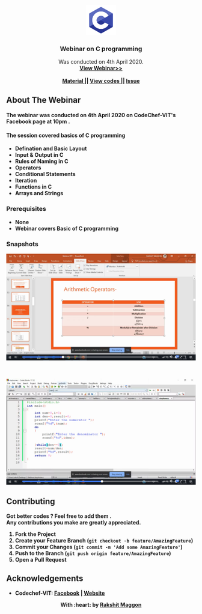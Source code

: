 
<br />
<p align="center">
  <a href="#">
    <img src="readme_img/logo.png" alt="Logo" width="80" height="80">
  </a>

  <h3 align="center">Webinar on C programming</h3>

  <p align="center">
    Was conducted on 4th April 2020.
    <br />
    <a href="https://www.facebook.com/codechefvit/videos/1334681746919673/"><strong>View Webinar>></strong></a>
    <br />
    <br />
    <a href="https://github.com/rmaggon6/Webinar_on_cprog/tree/master/Reference%20Material"><strong>Material <strong></a>
    ||
    <a href="https://github.com/rmaggon6/Webinar_on_cprog/tree/master/Codes"><strong> View codes <strong></a>
    ||
    <a href="https://github.com/rmaggon6/Webinar_on_cprog/issues"><strong> Issue<strong></a>
  </p>
</p>


<!-- ABOUT THE PROJECT -->
## About The Webinar 


####  The webinar was conducted on 4th April 2020 on CodeChef-VIT's Facebook page at 10pm .</br>
#### The session covered basics of C programming 
- Defination and Basic Layout </br>
- Input & Output in C 
- Rules of Naming in C
- Operators
- Conditional  Statements 
- Iteration 
- Functions in C
- Arrays and Strings 
  





### Prerequisites
- None</br>
- Webinar covers Basic of C programming 


### Snapshots
<p align="center"> 
    <img src="readme_img/ss1.png"  width="1000">
</p>
</br>
<p align="center"> 
    <img src="readme_img/ss2.png"  width="1000">
</p>

<!-- CONTRIBUTING -->
## Contributing
Got better codes ?  Feel free to add them . </br>
Any contributions you make are **greatly appreciated**.

1. Fork the Project
2. Create your Feature Branch (`git checkout -b feature/AmazingFeature`)
3. Commit your Changes (`git commit -m 'Add some AmazingFeature'`)
4. Push to the Branch (`git push origin feature/AmazingFeature`)
5. Open a Pull Request



## Acknowledgements
- Codechef-VIT: [Facebook](https://www.facebook.com/codechefvit) | [Website](https://www.codechefvit.com/) 


<p align="center">
	With :heart: by <a href="https://rakshit.netlify.app/" target="_blank">Rakshit Maggon</a>
</p>

